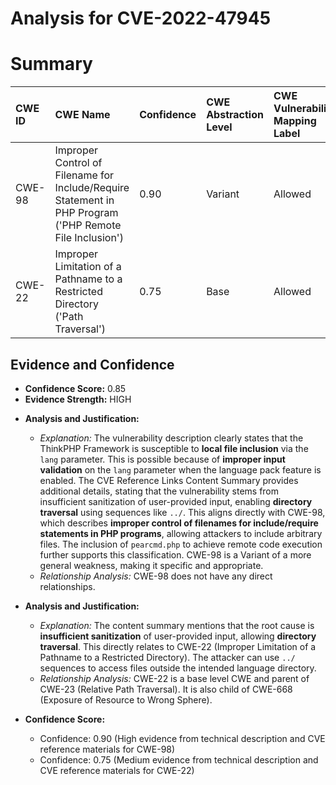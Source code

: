 # Analysis for CVE-2022-47945

# Summary
| CWE ID  | CWE Name                                                                                                       | Confidence | CWE Abstraction Level | CWE Vulnerability Mapping Label | CWE-Vulnerability Mapping Notes |
| :-------- | :------------------------------------------------------------------------------------------------------------- | :--------- | :---------------------- | :------------------------------ | :-------------------------------- |
| CWE-98    | Improper Control of Filename for Include/Require Statement in PHP Program ('PHP Remote File Inclusion') | 0.90       | Variant                 | Allowed                        | Acceptable-Use                   |
| CWE-22    | Improper Limitation of a Pathname to a Restricted Directory ('Path Traversal')                                           | 0.75       | Base                    | Allowed                        | Acceptable-Use                   |

## Evidence and Confidence

*   **Confidence Score:** 0.85
*   **Evidence Strength:** HIGH

- **Analysis and Justification:**
  - *Explanation:* The vulnerability description clearly states that the ThinkPHP Framework is susceptible to **local file inclusion** via the `lang` parameter. This is possible because of **improper input validation** on the `lang` parameter when the language pack feature is enabled. The CVE Reference Links Content Summary provides additional details, stating that the vulnerability stems from insufficient sanitization of user-provided input, enabling **directory traversal** using sequences like `../`. This aligns directly with CWE-98, which describes **improper control of filenames for include/require statements in PHP programs**, allowing attackers to include arbitrary files. The inclusion of `pearcmd.php` to achieve remote code execution further supports this classification. CWE-98 is a Variant of a more general weakness, making it specific and appropriate.
  - *Relationship Analysis:* CWE-98 does not have any direct relationships.

- **Analysis and Justification:**
  - *Explanation:* The content summary mentions that the root cause is **insufficient sanitization** of user-provided input, allowing **directory traversal**. This directly relates to CWE-22 (Improper Limitation of a Pathname to a Restricted Directory). The attacker can use `../` sequences to access files outside the intended language directory.
  - *Relationship Analysis:* CWE-22 is a base level CWE and parent of CWE-23 (Relative Path Traversal). It is also child of CWE-668 (Exposure of Resource to Wrong Sphere).

- **Confidence Score:**
  - Confidence: 0.90 (High evidence from technical description and CVE reference materials for CWE-98)
  - Confidence: 0.75 (Medium evidence from technical description and CVE reference materials for CWE-22)